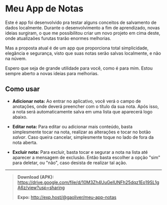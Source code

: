# Meu App de Notas

Este é app foi desenvolvido pra testar alguns conceitos de salvamento de dados localmente. Durante o desenvolvimento a fim de aprendizado, novas ideias surgiram, o que me possibilitou criar um novo projeto em cima deste, onde atualizaões furutas trarão enormes melhorias.

Mas a proposta atual é de um app que proporciona total simplicidade, elegância e segurança, visto que suas notas serão salvas localmente, e não na núvem.

Espero que seja de grande utilidade para você, como é para mim. Estou sempre aberto a novas ideias para melhorias.

## Como usar

- **Adicionar nota:**
Ao entrar no aplicativo, você verá o campo de anotações, onde deverá preencher com o título da sua nota. Após isso, a nota será automaticamente salva em uma lista que aparecerá logo abaixo.

- **Editar nota:**
Para editar ou adicionar mais conteúdo, basta simplesmente tocar na nota, realizar as alterações e tocar no botão *salvar*. Caso queira cancelar, simplesmente toque no lado de fora da nota aberta.

- **Excluir nota:**
Para excluir, basta tocar e segurar a nota na lista até aparecer a mensagem de exclusão. Então basta escolher a opção "sim" para deletar, ou "não", caso desista de realizar tal ação.

---

> **Download (APK):** https://drive.google.com/file/d/10M3Zh4UuGeIUNFh25dqz1Eo19SL1gA6z/view?usp=sharing
>
> **Expo:** http://exp.host/@gaoliver/meu-app-notas
